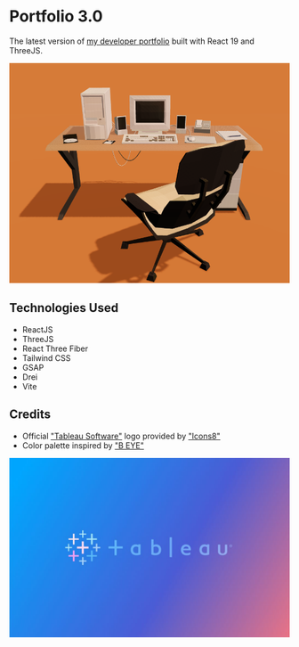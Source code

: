 # Portfolio 3.0
The latest version of [my developer portfolio](https://seancurrlin.com/) built with React 19 and ThreeJS.

![banner_image](public/images/portfolio_3.png)

## Technologies Used
* ReactJS
* ThreeJS
* React Three Fiber
* Tailwind CSS
* GSAP
* Drei
* Vite

## Credits
* Official ["Tableau Software"](https://icons8.com/icon/9Kvi1p1F0tUo/tableau-software) logo provided by ["Icons8"](https://icons8.com)
* Color palette inspired by ["B EYE"](https://b-eye.com/technologies/tableau/)

![tableau_inspo](public/images/b-eye_tableau_consulting.jpg)